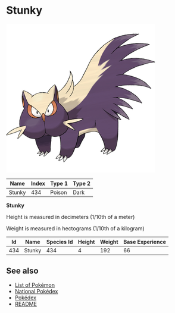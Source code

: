 # Stunky


![Stunky](images/434.png)

| **Name** | **Index** | **Type 1** | **Type 2** |
|----|----|----|----|
| Stunky | 434 | Poison | Dark  |

**Stunky** 


Height is measured in decimeters (1/10th of a meter)

Weight is measured in hectograms (1/10th of a kilogram)

| **Id** | **Name** | **Species Id** | **Height** | **Weight** | **Base Experience** |
|--------|----------|----------------|------------|------------|---------------------|
| 434 | Stunky | 434 | 4 | 192 | 66 |


## See also

- [List of Pokémon](../pokemon.md)
- [National Pokédex](../national_pokedex.md)
- [Pokédex](../pokedex.md)
- [README](../README.md)
